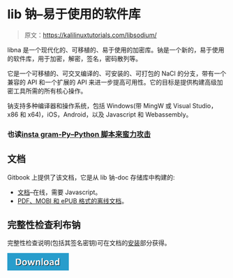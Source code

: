 # lib 钠–易于使用的软件库

> 原文：<https://kalilinuxtutorials.com/libsodium/>

libna 是一个现代化的、可移植的、易于使用的加密库。钠是一个新的，易于使用的软件库，用于加密，解密，签名，密码散列等。

它是一个可移植的、可交叉编译的、可安装的、可打包的 NaCl 的分支，带有一个兼容的 API 和一个扩展的 API 来进一步提高可用性。它的目标是提供构建高级加密工具所需的所有核心操作。

钠支持多种编译器和操作系统，包括 Windows(带 MingW 或 Visual Studio，x86 和 x64)，iOS，Android，以及 Javascript 和 Webassembly。

### **也读[insta gram-Py–Python 脚本来蛮力攻击](http://kalilinuxtutorials.com/instagram-py-python-script/)**

## **文档**

Gitbook 上提供了该文档，它是从 lib 钠-doc 存储库中构建的:

*   [文档](https://download.libsodium.org/doc/)–在线，需要 Javascript。
*   [PDF、MOBI 和 ePUB 格式的离线文档](https://www.gitbook.com/book/jedisct1/libsodium/details)。

## **完整性检查利布钠**

完整性检查说明(包括其签名密钥)可在文档的[安装](https://download.libsodium.org/doc/installation/index.html#integrity-checking)部分获得。

[![](img//a51de913dc60eee505c4a68651ee8e4d.png)](https://github.com/jedisct1/libsodium)